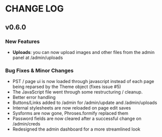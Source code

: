 # CHANGE LOG

## v0.6.0
### New Features
- **Uploads**: you can now upload images and other files from the admin panel at /admin/uploads
### Bug Fixes & Minor Changes
- PST / page ui is now loaded through javascript instead of each page being reparsed by the Theme object (fixes issue #5)
- The JavaScript file went through some restructuring / cleanup.
- Better error handling
- Buttons/Links added to /admin for /admin/update and /admin/uploads
- Internal stylesheets are now reloaded on page edit saves
- Sysforms are now gone, Phroses.formify replaced them
- Password fields are now cleared after a successful change on /admin/creds
- Redesigned the admin dashboard for a more streamlined look




